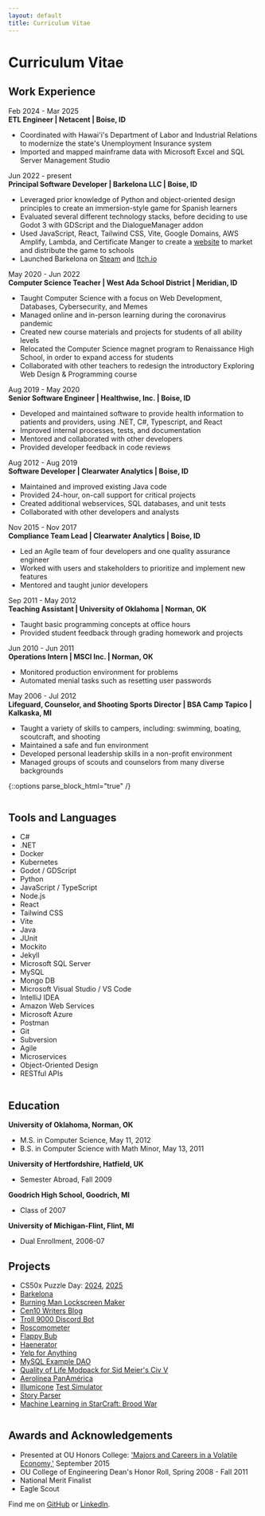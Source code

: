 ```yaml
---
layout: default
title: Curriculum Vitae
---
```


# Curriculum Vitae  

## Work Experience
Feb 2024 - Mar 2025  
<b class="highlight">ETL Engineer | Netacent | Boise, ID</b>
* Coordinated with Hawai'i's Department of Labor and Industrial Relations to modernize the state's Unemployment Insurance system
* Imported and mapped mainframe data with Microsoft Excel and SQL Server Management Studio

Jun 2022 - present  
<b class="highlight">Principal Software Developer | Barkelona LLC | Boise, ID</b>
* Leveraged prior knowledge of Python and object-oriented design principles to create an immersion-style game for Spanish learners
* Evaluated several different technology stacks, before deciding to use Godot 3 with GDScript and the DialogueManager addon 
* Used JavaScript, React, Tailwind CSS, Vite, Google Domains, AWS Amplify, Lambda, and Certificate Manger to create a [website](https://www.barkelona.com/) to market and distribute the game to schools
* Launched Barkelona on [Steam](https://store.steampowered.com/app/2434300/Barkelona) and [Itch.io](https://hoodmentality.itch.io/barkelona)

May 2020 - Jun 2022  
<b class="highlight">Computer Science Teacher | West Ada School District | Meridian, ID</b>
* Taught Computer Science with a focus on Web Development, Databases, Cybersecurity, and Memes
* Managed online and in-person learning during the coronavirus pandemic
* Created new course materials and projects for students of all ability levels
* Relocated the Computer Science magnet program to Renaissance High School, in order to expand access for students
* Collaborated with other teachers to redesign the introductory Exploring Web Design & Programming course

Aug 2019 - May 2020  
<b class="highlight">Senior Software Engineer | Healthwise, Inc. | Boise, ID</b>  
* Developed and maintained software to provide health information to patients and providers, using .NET, C#, Typescript, and React
* Improved internal processes, tests, and documentation
* Mentored and collaborated with other developers
* Provided developer feedback in code reviews

Aug 2012 - Aug 2019  
<b class="highlight">Software Developer | Clearwater Analytics | Boise, ID</b>
* Maintained and improved existing Java code  
* Provided 24-hour, on-call support for critical projects
* Created additional webservices, SQL databases, and unit tests  
* Collaborated with other developers and analysts

Nov 2015 - Nov 2017  
<b class="highlight">Compliance Team Lead | Clearwater Analytics | Boise, ID</b>
* Led an Agile team of four developers and one quality assurance engineer  
* Worked with users and stakeholders to prioritize and implement new features  
* Mentored and taught junior developers

Sep 2011 - May 2012  
<b class="highlight">Teaching Assistant | University of Oklahoma | Norman, OK</b>  
* Taught basic programming concepts at office hours
* Provided student feedback through grading homework and projects

Jun 2010 - Jun 2011  
<b class="highlight">Operations Intern | MSCI Inc. | Norman, OK</b>  
* Monitored production environment for problems
* Automated menial tasks such as resetting user passwords

May 2006 - Jul 2012  
<b class="highlight">Lifeguard, Counselor, and Shooting Sports Director | BSA Camp Tapico | Kalkaska, MI</b>  
* Taught a variety of skills to campers, including: swimming, boating, scoutcraft, and shooting
* Maintained a safe and fun environment
* Developed personal leadership skills in a non-profit environment
* Managed groups of scouts and counselors from many diverse backgrounds


{::options parse_block_html="true" /}
<div class="row">
<div class="column">

## Tools and Languages
* C#
* .NET
* Docker
* Kubernetes
* Godot / GDScript
* Python
* JavaScript / TypeScript
* Node.js
* React
* Tailwind CSS
* Vite
* Java
* JUnit
* Mockito
* Jekyll
* Microsoft SQL Server
* MySQL
* Mongo DB
* Microsoft Visual Studio / VS Code
* IntelliJ IDEA
* Amazon Web Services 
* Microsoft Azure
* Postman
* Git
* Subversion
* Agile
* Microservices
* Object-Oriented Design
* RESTful APIs

</div>
<div class="column">

## Education
<b class="highlight">University of Oklahoma, Norman, OK</b>
* M.S. in Computer Science, May 11, 2012  
* B.S. in Computer Science with Math Minor, May 13, 2011  

<b class="highlight">University of Hertfordshire, Hatfield, UK</b>
* Semester Abroad, Fall 2009  

<b class="highlight">Goodrich High School, Goodrich, MI</b>  
* Class of 2007

<b class="highlight">University of Michigan-Flint, Flint, MI</b>
* Dual Enrollment, 2006-07  

## Projects
* CS50x Puzzle Day: [2024](/images/CS50x/2024-cert.png), [2025](/images/CS50x/2025-cert.png)
* [Barkelona](https://www.barkelona.com)
* [Burning Man Lockscreen Maker](/2023/08/05/lockscreen.html)
* [Cen10 Writers Blog](https://cen10writers.github.io/)
* [Troll 9000 Discord Bot](/2021/05/31/discord-bot.html)
* [Roscomometer](/2021/03/01/roscomometer.html)
* [Flappy Bub](/2020/12/12/flappy-bub.html)
* [Haenerator](/2020/12/08/haenerator.html)
* [Yelp for Anything](https://github.com/timburr1/yelpForAnything)
* [MySQL Example DAO](https://github.com/timburr1/MySqlTest)
* [Quality of Life Modpack for Sid Meier's Civ V](/2020/08/01/civ-v-modpack.html)
* [Aerolínea PanAmérica](/2020/01/10/panam-notes.html)
* [Illumicone](https://illumicone.com/) [Test Simulator](https://github.com/skipzone/Illumicone/tree/master/simulator)
* [Story Parser](/StoryParser.html)
* [Machine Learning in StarCraft: Brood War](/papers/burr2011.pdf)

</div>
</div>


## Awards and Acknowledgements
* Presented at OU Honors College: ['Majors and Careers in a Volatile Economy,'](/2017/02/04/ou-talk.html) September 2015  
* OU College of Engineering Dean's Honor Roll, Spring 2008 - Fall 2011  
* National Merit Finalist  
* Eagle Scout  


Find me on [GitHub](https://github.com/timburr1) or [LinkedIn](https://www.linkedin.com/in/timothy-burr-a39a8866/).
